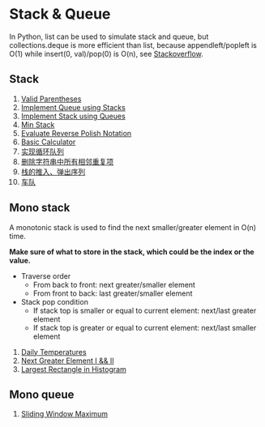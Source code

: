 # Stack & Queue

In Python, list can be used to simulate stack and queue, but collections.deque is more efficient than list, because appendleft/popleft is O(1) while insert(0, val)/pop(0) is O(n), see [Stackoverflow](https://stackoverflow.com/questions/23487307/python-deque-vs-list-performance-comparison).

## Stack

1. [Valid Parentheses](valid_parentheses.py)
1. [Implement Queue using Stacks](stacks_for_queue.py)
1. [Implement Stack using Queues](queues_for_stack.py)
1. [Min Stack](min_stack.py)
1. [Evaluate Reverse Polish Notation](rpn.py)
1. [Basic Calculator](calculator.py)
1. [实现循环队列](design_circular_queue.py)
1. [删除字符串中所有相邻重复项](remove_duplicates.py)
1. [栈的推入、弹出序列](validate_stack_seq.py)
1. [车队](car_fleet.py)

## Mono stack

A monotonic stack is used to find the next smaller/greater element in O(n) time.

**Make sure of what to store in the stack, which could be the index or the value.**

- Traverse order
  - From back to front: next greater/smaller element
  - From front to back: last greater/smaller element
- Stack pop condition
  - If stack top is smaller or equal to current element: next/last greater element
  - If stack top is greater or equal to current element: next/last smaller element

1. [Daily Temperatures](daily_temperatures.py)
1. [Next Greater Element I && II](next_greater_element.py)
1. [Largest Rectangle in Histogram](largest_rectangle.py)

## Mono queue

1. [Sliding Window Maximum](algorithms/search/sliding_window/sliding_window_maximum.py)
